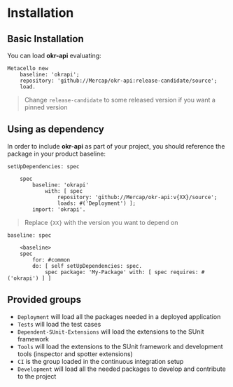 # Installation

## Basic Installation

You can load **okr-api** evaluating:
```smalltalk
Metacello new
	baseline: 'okrapi';
	repository: 'github://Mercap/okr-api:release-candidate/source';
	load.
```
>  Change `release-candidate` to some released version if you want a pinned version

## Using as dependency

In order to include **okr-api** as part of your project, you should reference the package in your product baseline:

```smalltalk
setUpDependencies: spec

	spec
		baseline: 'okrapi'
			with: [ spec
				repository: 'github://Mercap/okr-api:v{XX}/source';
				loads: #('Deployment') ];
		import: 'okrapi'.
```
> Replace `{XX}` with the version you want to depend on

```smalltalk
baseline: spec

	<baseline>
	spec
		for: #common
		do: [ self setUpDependencies: spec.
			spec package: 'My-Package' with: [ spec requires: #('okrapi') ] ]
```

## Provided groups

- `Deployment` will load all the packages needed in a deployed application
- `Tests` will load the test cases
- `Dependent-SUnit-Extensions` will load the extensions to the SUnit framework
- `Tools` will load the extensions to the SUnit framework and development tools (inspector and spotter extensions)
- `CI` is the group loaded in the continuous integration setup
- `Development` will load all the needed packages to develop and contribute to the project
